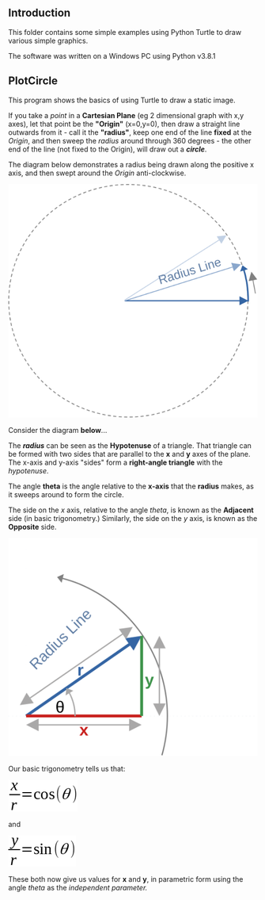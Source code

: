 ## Introduction
This folder contains some simple examples using Python Turtle to draw various simple graphics.

The software was written on a Windows PC using Python v3.8.1

## PlotCircle
This program shows the basics of using Turtle to draw a static image.

If you take a *point* in a **Cartesian Plane** (eg 2 dimensional graph with x,y axes), let that point be the **"Origin"** (x=0,y=0), then draw a straight line outwards from it - call it the **"radius"**, keep one end of the line **fixed** at the *Origin*, and then sweep the *radius* around through 360 degrees - the other end of the line (not fixed to the Origin), will draw out a ***circle***.

The diagram below demonstrates a radius being drawn along the positive x axis, and then swept around the *Origin* anti-clockwise.

![A radius rotating around an origin, drawing a circle](./images/plotcircle_radius.svg)

Consider the diagram **below**...

The ***radius*** can be seen as the **Hypotenuse** of a triangle.  That triangle can be formed with two sides that are parallel to the **x** and **y** axes of the plane.  The x-axis and y-axis "sides" form a **right-angle triangle** with the *hypotenuse*.

The angle **theta** is the angle relative to the **x-axis** that the **radius** makes, as it sweeps around to form the circle.

The side on the *x* axis, relative to the angle *theta*, is known as the **Adjacent** side (in basic trigonometry.)  Similarly, the side on the *y* axis, is known as the **Opposite** side.

![The radius forms the hypotenuse of a triangle](./images/plotcircle_triangle.svg)

Our basic trigonometry tells us that:

![Formula for x/r](./images/xrfraction.png)

and 

![Formula for x/r](./images/yrfraction.png)

These both now give us values for **x** and **y**, in parametric form using the angle *theta* as the *independent parameter.*